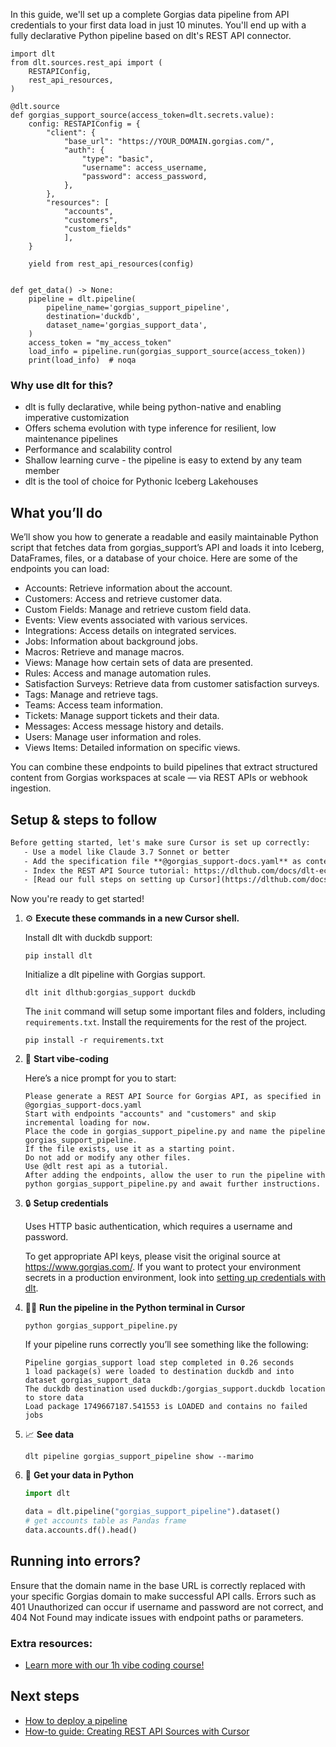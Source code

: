 In this guide, we'll set up a complete Gorgias data pipeline from API credentials to your first data load in just 10 minutes. You'll end up with a fully declarative Python pipeline based on dlt's REST API connector.

```python-outcome
import dlt
from dlt.sources.rest_api import (
    RESTAPIConfig,
    rest_api_resources,
)

@dlt.source
def gorgias_support_source(access_token=dlt.secrets.value):
    config: RESTAPIConfig = {
        "client": {
            "base_url": "https://YOUR_DOMAIN.gorgias.com/",
            "auth": {
                "type": "basic",
                "username": access_username,
                "password": access_password,
            },
        },
        "resources": [
            "accounts",
            "customers",
            "custom_fields"
            ],
    }

    yield from rest_api_resources(config)


def get_data() -> None:
    pipeline = dlt.pipeline(
        pipeline_name='gorgias_support_pipeline',
        destination='duckdb',
        dataset_name='gorgias_support_data', 
    )
    access_token = "my_access_token"
    load_info = pipeline.run(gorgias_support_source(access_token))
    print(load_info)  # noqa
```

### Why use dlt for this?

- dlt is fully declarative, while being python-native and enabling imperative customization
- Offers schema evolution with type inference for resilient, low maintenance pipelines
- Performance and scalability control
- Shallow learning curve - the pipeline is easy to extend by any team member
- dlt is the tool of choice for Pythonic Iceberg Lakehouses

## What you’ll do

We’ll show you how to generate a readable and easily maintainable Python script that fetches data from gorgias_support’s API and loads it into Iceberg, DataFrames, files, or a database of your choice. Here are some of the endpoints you can load:

- Accounts: Retrieve information about the account.
- Customers: Access and retrieve customer data.
- Custom Fields: Manage and retrieve custom field data.
- Events: View events associated with various services.
- Integrations: Access details on integrated services.
- Jobs: Information about background jobs.
- Macros: Retrieve and manage macros.
- Views: Manage how certain sets of data are presented.
- Rules: Access and manage automation rules.
- Satisfaction Surveys: Retrieve data from customer satisfaction surveys.
- Tags: Manage and retrieve tags.
- Teams: Access team information.
- Tickets: Manage support tickets and their data.
- Messages: Access message history and details.
- Users: Manage user information and roles.
- Views Items: Detailed information on specific views.

You can combine these endpoints to build pipelines that extract structured content from Gorgias workspaces at scale — via REST APIs or webhook ingestion.

## Setup & steps to follow

```default
Before getting started, let's make sure Cursor is set up correctly:
   - Use a model like Claude 3.7 Sonnet or better
   - Add the specification file **@gorgias_support-docs.yaml** as context
   - Index the REST API Source tutorial: https://dlthub.com/docs/dlt-ecosystem/verified-sources/rest_api/ and add it to context as **@dlt rest api**
   - [Read our full steps on setting up Cursor](https://dlthub.com/docs/dlt-ecosystem/llm-tooling/cursor-restapi#23-configuring-cursor-with-documentation)
```

Now you're ready to get started! 

1. ⚙️ **Execute these commands in a new Cursor shell.**
    
    Install dlt with duckdb support:
    ```shell
    pip install dlt
    ```

    Initialize a dlt pipeline with Gorgias support.
    ```shell
    dlt init dlthub:gorgias_support duckdb
    ```

    The `init` command will setup some important files and folders, including `requirements.txt`. Install the requirements for the rest of the project.
    ```shell
    pip install -r requirements.txt
    ```
    
2. 🤠 **Start vibe-coding**
    
    Here’s a nice prompt for you to start: 
    
    ```prompt
    Please generate a REST API Source for Gorgias API, as specified in @gorgias_support-docs.yaml 
    Start with endpoints "accounts" and "customers" and skip incremental loading for now. 
    Place the code in gorgias_support_pipeline.py and name the pipeline gorgias_support_pipeline. 
    If the file exists, use it as a starting point. 
    Do not add or modify any other files. 
    Use @dlt rest api as a tutorial. 
    After adding the endpoints, allow the user to run the pipeline with python gorgias_support_pipeline.py and await further instructions.
    ```

    
3. 🔒 **Setup credentials** 
    
    Uses HTTP basic authentication, which requires a username and password.
    
    To get appropriate API keys, please visit the original source at https://www.gorgias.com/.
    If you want to protect your environment secrets in a production environment, look into [setting up credentials with dlt](https://dlthub.com/docs/walkthroughs/add_credentials).
    
4. 🏃‍♀️ **Run the pipeline in the Python terminal in Cursor**
    
    ```shell
    python gorgias_support_pipeline.py
    ```
    
    If your pipeline runs correctly you’ll see something like the following:
    
    ```shell
    Pipeline gorgias_support load step completed in 0.26 seconds
    1 load package(s) were loaded to destination duckdb and into dataset gorgias_support_data
    The duckdb destination used duckdb:/gorgias_support.duckdb location to store data
    Load package 1749667187.541553 is LOADED and contains no failed jobs
    ```
    
5. 📈 **See data**
    
    ```shell
    dlt pipeline gorgias_support_pipeline show --marimo
    ```
    
6. 🐍 **Get your data in Python**
    
    ```python
    import dlt

   data = dlt.pipeline("gorgias_support_pipeline").dataset()
   # get accounts table as Pandas frame
   data.accounts.df().head()
    ```

## Running into errors?

Ensure that the domain name in the base URL is correctly replaced with your specific Gorgias domain to make successful API calls. Errors such as 401 Unauthorized can occur if username and password are not correct, and 404 Not Found may indicate issues with endpoint paths or parameters.

### Extra resources:

- [Learn more with our 1h vibe coding course!](https://www.youtube.com/watch?v=GGid70rnJuM)

## Next steps

- [How to deploy a pipeline](https://dlthub.com/docs/walkthroughs/deploy-a-pipeline)
- [How-to guide: Creating REST API Sources with Cursor](https://dlthub.com/docs/dlt-ecosystem/llm-tooling/cursor-restapi)